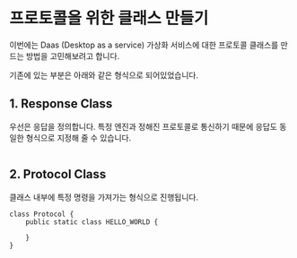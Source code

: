 # 프로토콜을 위한 클래스 만들기

이번에는 Daas \(Desktop as a service\) 가상화 서비스에 대한 프로토콜 클래스를 만드는 방법을 고민해보려고 합니다.

기존에 있는 부분은 아래와 같은 형식으로 되어있었습니다.

## 1. Response Class

우선은 응답을 정의합니다. 특정 엔진과 정해진 프로토콜로 통신하기 때문에 응답도 동일한 형식으로 지정해 줄 수 있습니다.

```text

```

## 2. Protocol Class

클래스 내부에 특정 명령을 가져가는 형식으로 진행됩니다.

```text
class Protocol {
    public static class HELLO_WORLD {
    
    }
}
```

